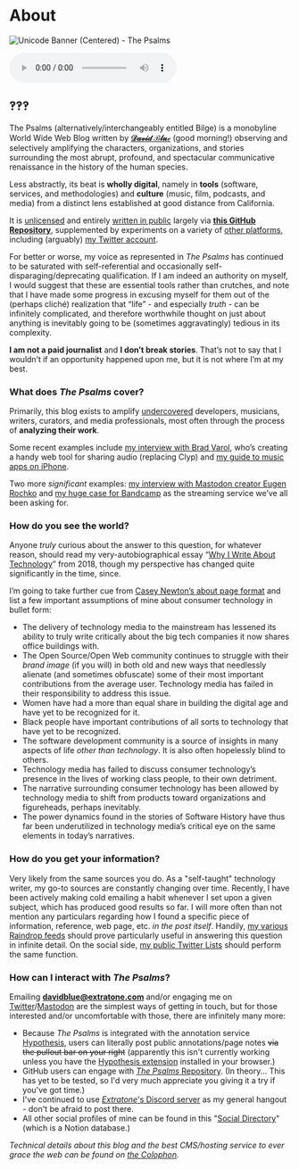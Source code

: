 # About

![Unicode Banner (Centered) - The Psalms](https://i.snap.as/zk0pP5fk.png)

<audio controls>
  <source src="https://github.com/extratone/bilge/raw/main/audio/Ride%20The%20Storm.mp3">
</audio>

## ‽‽‽

The Psalms (alternatively/interchangeably entitled Bilge) is a monobyline World Wide Web Blog written by [**𝒟𝒶𝓋𝒾𝒹 ℬ𝓁𝓊ℯ**](https://bit.ly/whoisdavidblue) (good morning!) observing and selectively amplifying the characters, organizations, and stories surrounding the most abrupt, profound, and spectacular communicative renaissance in the history of the human species. 

Less abstractly, its beat is **wholly digital**, namely in **tools** (software, services, and methodologies) and **culture** (music, film, podcasts, and media) from a distinct lens established at good distance from California.

It is [unlicensed](https://gist.github.com/extratone/140a11428b5dd1dda500b3928e0438b1) and entirely [written in public](https://tomcritchlow.com/2020/07/23/thinking-in-public/) largely via [**this GitHub Repository**](https://github.com/extratone/bilge), supplemented by experiments on a variety of [other platforms](https://www.notion.so/rotund/9fdc8e9610b34b8f991ebc148b760055?v=c170b58650c04fbdb7adc551a73d16a7), including (arguably) [my Twitter account](https://twitter.com/NeoYokel).

For better or worse, my voice as represented in _The Psalms_ has continued to be saturated with self-referential and occasionally self-disparaging/deprecating qualification. If I am indeed an authority on myself, I would suggest that these are essential tools rather than crutches, and note that I have made some progress in excusing myself for them out of the (perhaps cliché) realization that “life” - and especially _truth_ - can be infinitely complicated, and therefore worthwhile thought on just about anything is inevitably going to be (sometimes aggravatingly) tedious in its complexity.

**I am not a paid journalist** and **I don’t break stories**. That’s not to say that I wouldn’t if an opportunity happened upon me, but it is not where I’m at my best.

### What does *The Psalms* cover?

Primarily, this blog exists to amplify [undercovered](https://github.com/extratone/bilge/wiki/Terminology---Undercovered) developers, musicians, writers, curators, and media professionals, most often through the process of **analyzing their work**. 

Some recent examples include [my interview with Brad Varol](https://anchor.fm/davidblue/episodes/Brad-Varol--Father-of-Whyp-es12ge), who’s creating a handy web tool for sharing audio (replacing Clyp) and [my guide to music apps on iPhone](https://bilge.world/iphone-ios-music-apps).

Two more _significant_ examples: [my interview with Mastodon creator Eugen Rochko](https://bilge.world/eugen-rochko-interview) and [my huge case for Bandcamp](https://bilge.world/bandcamp-streaming-music) as the streaming service we’ve all been asking for.

### How do you see the world?

Anyone _truly_ curious about the answer to this question, for whatever reason, should read my very-autobiographical essay “[Why I Write About Technology](https://bilge.world/why)” from 2018, though my perspective has changed quite significantly in the time, since. 

I’m going to take further cue from [Casey Newton’s about page format](https://www.notion.so/About-Platformer-22cd48a5514d404b9c2dd130d7724b93) and list a few important assumptions of mine about consumer technology in bullet form:

* The delivery of technology media to the mainstream has lessened its ability to truly write critically about the big tech companies it now shares office buildings with.
* The Open Source/Open Web community continues to struggle with their _brand image_ (if you will) in both old and new ways that needlessly alienate (and sometimes obfuscate) some of their most important contributions from the average user. Technology media has failed in their responsibility to address this issue.
* Women have had a more than equal share in building the digital age and have yet to be recognized for it. 
* Black people have important contributions of all sorts to technology that have yet to be recognized.
* The software development community is a source of insights in many aspects of life _other than technology_. It is also often hopelessly blind to others. 
* Technology media has failed to discuss consumer technology’s presence in the lives of working class people, to their own detriment.
* The narrative surrounding consumer technology has been allowed by technology media to shift from products toward organizations and figureheads, perhaps inevitably. 
* The power dynamics found in the stories of Software History have thus far been underutilized in technology media’s critical eye on the same elements in today’s narratives.

### How do you get your information?

Very likely from the same sources you do. As a "self-taught" technology writer, my go-to sources are constantly changing over time. Recently, I have been actively making cold emailing a habit whenever I set upon a given subject, which has produced good results so far. I will more often than not mention any particulars regarding how I found a specific piece of information, reference, web page, etc. *in the post itself*. Handily, [my various Raindrop feeds](https://raindrop.io/user/517010) should prove particularly useful in answering this question in infinite detail. On the social side, [my public Twitter Lists](https://twitter.com/NeoYokel/lists) should perform the same function.

### How can I interact with *The Psalms*?

Emailing [**davidblue@extratone.com**](mailto:davidblue@extratone.com) and/or engaging me on [Twitter](https://twitter.com/NeoYokel)/[Mastodon](https://mastodon.social/@DavidBlue) are the simplest ways of getting in touch, but for those interested and/or uncomfortable with those, there are infinitely many more:

* Because *The Psalms* is integrated with the annotation service [Hypothesis](https://hypothes.is/), users can literally post public annotations/page notes ~~via the pullout bar on your right~~ (apparently this isn't currently working unless you have the [Hypothesis extension](https://web.hypothes.is/start/) installed in your browser.)
* GitHub users can engage with [*The Psalms* Repository](https://github.com/extratone/bilge). (In theory... This has yet to be tested, so I'd very much appreciate you giving it a try if you've got time.)
* I've continued to use [*Extratone*'s Discord server](https://discord.gg/0b9KQUKP858b0iZF) as my general hangout - don't be afraid to post there.
* All other social profiles of mine can be found in this "[Social Directory](https://www.notion.so/rotund/Social-Directory-aea1bee51a64461b91bf4de241a4a16d)" (which is a Notion database.)

<!--emailsub-->

*Technical details about this blog and the best CMS/hosting service to ever grace the web can be found on [the Colophon](https://bilge.world/colophon).*